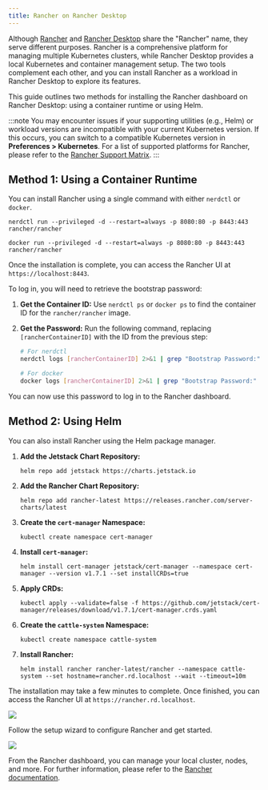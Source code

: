 ```yaml
---
title: Rancher on Rancher Desktop
---
```


<head>
  <link rel="canonical" href="https://docs.rancherdesktop.io/how-to-guides/rancher-on-rancher-desktop"/>
</head>

Although [Rancher](https://rancher.com/) and [Rancher Desktop](https://rancherdesktop.io/) share the "Rancher" name, they serve different purposes. Rancher is a comprehensive platform for managing multiple Kubernetes clusters, while Rancher Desktop provides a local Kubernetes and container management setup. The two tools complement each other, and you can install Rancher as a workload in Rancher Desktop to explore its features.

This guide outlines two methods for installing the Rancher dashboard on Rancher Desktop: using a container runtime or using Helm.

:::note
You may encounter issues if your supporting utilities (e.g., Helm) or workload versions are incompatible with your current Kubernetes version. If this occurs, you can switch to a compatible Kubernetes version in **Preferences > Kubernetes**. For a list of supported platforms for Rancher, please refer to the [Rancher Support Matrix](https://www.suse.com/suse-rancher/support-matrix/all-supported-versions/).
:::

## Method 1: Using a Container Runtime

You can install Rancher using a single command with either `nerdctl` or `docker`.

<Tabs groupId="container-runtime">
<TabItem value="nerdctl" default>

```console
nerdctl run --privileged -d --restart=always -p 8080:80 -p 8443:443 rancher/rancher
```

</TabItem>
<TabItem value="docker">

```console
docker run --privileged -d --restart=always -p 8080:80 -p 8443:443 rancher/rancher
```

</TabItem>
</Tabs>

Once the installation is complete, you can access the Rancher UI at `https://localhost:8443`.

To log in, you will need to retrieve the bootstrap password:

1.  **Get the Container ID:**
    Use `nerdctl ps` or `docker ps` to find the container ID for the `rancher/rancher` image.

2.  **Get the Password:**
    Run the following command, replacing `[rancherContainerID]` with the ID from the previous step:

    ```bash
    # For nerdctl
    nerdctl logs [rancherContainerID] 2>&1 | grep "Bootstrap Password:"

    # For docker
    docker logs [rancherContainerID] 2>&1 | grep "Bootstrap Password:"
    ```

You can now use this password to log in to the Rancher dashboard.

## Method 2: Using Helm

You can also install Rancher using the Helm package manager.

1.  **Add the Jetstack Chart Repository:**
    ```console
    helm repo add jetstack https://charts.jetstack.io
    ```

2.  **Add the Rancher Chart Repository:**
    ```console
    helm repo add rancher-latest https://releases.rancher.com/server-charts/latest
    ```

3.  **Create the `cert-manager` Namespace:**
    ```console
    kubectl create namespace cert-manager
    ```

4.  **Install `cert-manager`:**
    ```console
    helm install cert-manager jetstack/cert-manager --namespace cert-manager --version v1.7.1 --set installCRDs=true
    ```

5.  **Apply CRDs:**
    ```console
    kubectl apply --validate=false -f https://github.com/jetstack/cert-manager/releases/download/v1.7.1/cert-manager.crds.yaml
    ```

6.  **Create the `cattle-system` Namespace:**
    ```console
    kubectl create namespace cattle-system
    ```

7.  **Install Rancher:**
    ```console
    helm install rancher rancher-latest/rancher --namespace cattle-system --set hostname=rancher.rd.localhost --wait --timeout=10m
    ```

The installation may take a few minutes to complete. Once finished, you can access the Rancher UI at `https://rancher.rd.localhost`.

![](../img/examples/rancherUiWelcomePage.png)

Follow the setup wizard to configure Rancher and get started.

![](../img/examples/rancherUiMainPage.png)

From the Rancher dashboard, you can manage your local cluster, nodes, and more. For further information, please refer to the [Rancher documentation](https://ranchermanager.docs.rancher.com/).
